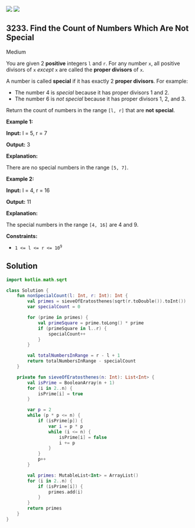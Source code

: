 [![](https://img.shields.io/github/stars/javadev/LeetCode-in-Kotlin?label=Stars&style=flat-square)](https://github.com/javadev/LeetCode-in-Kotlin)
[![](https://img.shields.io/github/forks/javadev/LeetCode-in-Kotlin?label=Fork%20me%20on%20GitHub%20&style=flat-square)](https://github.com/javadev/LeetCode-in-Kotlin/fork)

## 3233\. Find the Count of Numbers Which Are Not Special

Medium

You are given 2 **positive** integers `l` and `r`. For any number `x`, all positive divisors of `x` _except_ `x` are called the **proper divisors** of `x`.

A number is called **special** if it has exactly 2 **proper divisors**. For example:

*   The number 4 is _special_ because it has proper divisors 1 and 2.
*   The number 6 is _not special_ because it has proper divisors 1, 2, and 3.

Return the count of numbers in the range `[l, r]` that are **not** **special**.

**Example 1:**

**Input:** l = 5, r = 7

**Output:** 3

**Explanation:**

There are no special numbers in the range `[5, 7]`.

**Example 2:**

**Input:** l = 4, r = 16

**Output:** 11

**Explanation:**

The special numbers in the range `[4, 16]` are 4 and 9.

**Constraints:**

*   <code>1 <= l <= r <= 10<sup>9</sup></code>

## Solution

```kotlin
import kotlin.math.sqrt

class Solution {
    fun nonSpecialCount(l: Int, r: Int): Int {
        val primes = sieveOfEratosthenes(sqrt(r.toDouble()).toInt())
        var specialCount = 0

        for (prime in primes) {
            val primeSquare = prime.toLong() * prime
            if (primeSquare in l..r) {
                specialCount++
            }
        }

        val totalNumbersInRange = r - l + 1
        return totalNumbersInRange - specialCount
    }

    private fun sieveOfEratosthenes(n: Int): List<Int> {
        val isPrime = BooleanArray(n + 1)
        for (i in 2..n) {
            isPrime[i] = true
        }

        var p = 2
        while (p * p <= n) {
            if (isPrime[p]) {
                var i = p * p
                while (i <= n) {
                    isPrime[i] = false
                    i += p
                }
            }
            p++
        }

        val primes: MutableList<Int> = ArrayList()
        for (i in 2..n) {
            if (isPrime[i]) {
                primes.add(i)
            }
        }
        return primes
    }
}
```